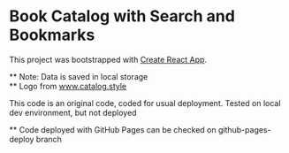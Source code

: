 # Book Catalog with Search and Bookmarks

This project was bootstrapped with [Create React App](https://github.com/facebook/create-react-app).

** Note: Data is saved in local storage\
** Logo from www.catalog.style

This code is an original code, coded for usual deployment.
Tested on local dev environment, but not deployed

** Code deployed with GitHub Pages can be checked on github-pages-deploy branch